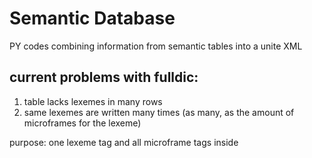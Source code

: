 # Semantic Database
PY codes combining information from semantic tables into a unite XML


## current problems with fulldic:
1. table lacks lexemes in many rows
2. same lexemes are written many times (as many, as the amount of microframes for the lexeme)

purpose: one lexeme tag and all microframe tags inside
